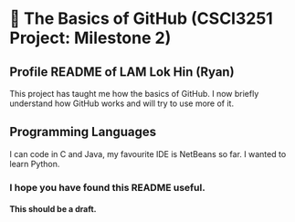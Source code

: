 # :wave: The Basics of GitHub  (CSCI3251 Project: Milestone 2)

## Profile README of LAM Lok Hin (Ryan)
This project has taught me how the basics of GitHub. I now briefly understand how GitHub works and will try to use more of it.

## Programming Languages
I can code in C and Java, my favourite IDE is NetBeans so far. 
I wanted to learn Python.

### I hope you have found this README useful.
#### This should be a draft.
